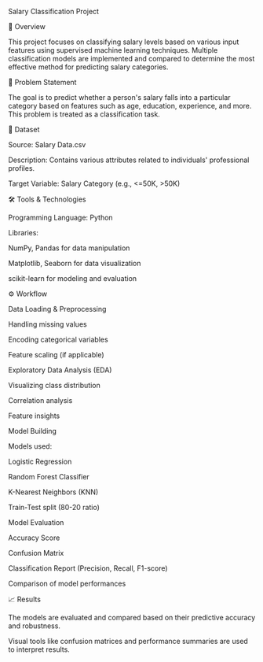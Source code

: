 Salary Classification Project

📌 Overview

This project focuses on classifying salary levels based on various input features using supervised machine learning techniques. 
Multiple classification models are implemented and compared to determine the most effective method for predicting salary categories.

🧠 Problem Statement

The goal is to predict whether a person's salary falls into a particular category based on features such as age, education, experience, and more. This problem is treated as a classification task.

📂 Dataset

Source: Salary Data.csv

Description: Contains various attributes related to individuals' professional profiles.

Target Variable: Salary Category (e.g., <=50K, >50K)

🛠️ Tools & Technologies

Programming Language: Python

Libraries:

NumPy, Pandas for data manipulation

Matplotlib, Seaborn for data visualization

scikit-learn for modeling and evaluation

⚙️ Workflow

Data Loading & Preprocessing

Handling missing values

Encoding categorical variables

Feature scaling (if applicable)

Exploratory Data Analysis (EDA)

Visualizing class distribution

Correlation analysis

Feature insights

Model Building

Models used:

Logistic Regression

Random Forest Classifier

K-Nearest Neighbors (KNN)

Train-Test split (80-20 ratio)

Model Evaluation

Accuracy Score

Confusion Matrix

Classification Report (Precision, Recall, F1-score)

Comparison of model performances

📈 Results

The models are evaluated and compared based on their predictive accuracy and robustness.

Visual tools like confusion matrices and performance summaries are used to interpret results.
